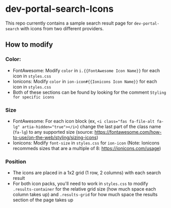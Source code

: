 # dev-portal-search-Icons

This repo currently contains a sample search result page for `dev-portal-search` with icons from two different providers.

## How to modify

### Color:
  * FontAwesome: Modify `color` in `i.{{FontAwesome Icon Name}}` for each icon in `styles.css` 
  * Ionicons: Modify `color` in `ion-icon#{{Ionicons Icon Name}}` for each icon in `styles.css`
  * Both of these sections can be found by looking for the comment `Styling for specific icons`
  
### Size
  * FontAwesome: For each icon block (ex, `<i class="fas fa-file-alt fa-lg" artia-hidden="true"></i>`) change the last part of the class name (`fa-lg`) to any supported size (source: https://fontawesome.com/how-to-use/on-the-web/styling/sizing-icons) 
  * Ionicons: Modify `font-size` in `styles.css` for `ion-icon` (Note: Ionicons recommeds sizes that are a multiple of 8: https://ionicons.com/usage)
  
### Position
  * The icons are placed in a 1x2 grid (1 row, 2 columns) with each search result
  * For both icon packs, you'll need to work in `styles.css` to modify `.results-container` for the relative grid size (how much space each column takes up) and `.results-grid` for how much space the results section of the page takes up
